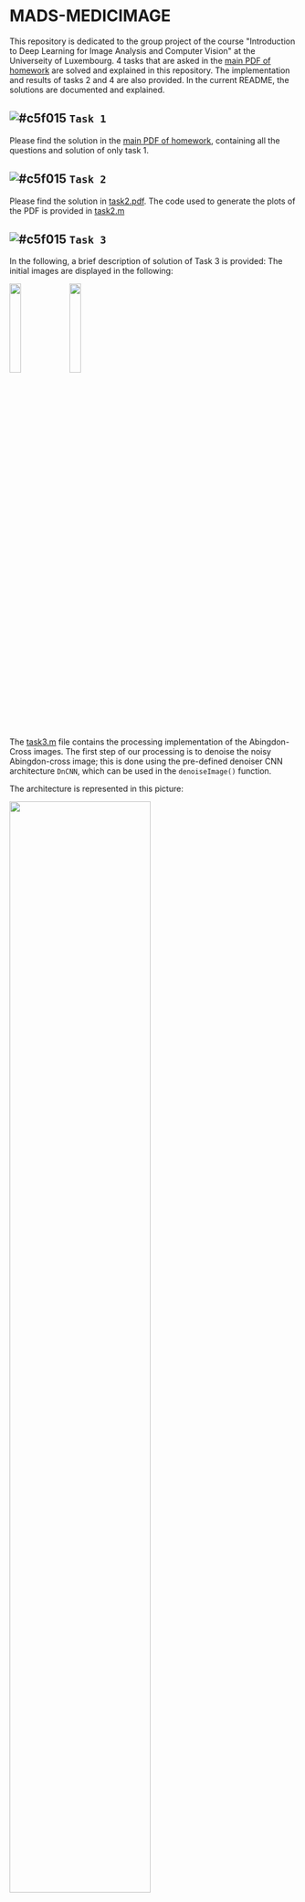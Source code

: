 # MADS-MEDICIMAGE
This repository is dedicated to the group project of the course "Introduction to Deep Learning for Image Analysis and Computer Vision" at the Universeity of Luxembourg. 4 tasks that are asked in the [main PDF of homework](https://github.com/berserkhmdvhb/MADS-MEDICIMAGE/blob/main/homework_file.pdf) are solved and explained in this repository. The implementation and results of tasks 2 and 4 are also provided. In the current README, the solutions are documented and explained.



![#c5f015](https://placehold.co/15x15/c5f015/c5f015.png) `Task 1`
---
Please find the solution in the [main PDF of homework](https://github.com/berserkhmdvhb/MADS-MEDICIMAGE/blob/main/homework_file.pdf), containing all the questions and solution of only task 1.

![#c5f015](https://placehold.co/15x15/c5f015/c5f015.png) `Task 2`
---
Please find the solution in [task2.pdf](https://github.com/berserkhmdvhb/MADS-MEDICIMAGE/blob/main/TASK2/task2.pdf). The code used to generate the plots of the PDF is provided in [task2.m](https://github.com/berserkhmdvhb/MADS-MEDICIMAGE/blob/main/TASK2/task2.m)


![#c5f015](https://placehold.co/15x15/c5f015/c5f015.png) `Task 3`
---
In the following, a brief description of solution of Task 3 is provided:
The initial images are displayed in the following:


<p float="left">
<img src="TASK3/initial/Abgcross-Original.png" align="center" style="width: 20%;"/>
<img src="TASK3/initial/abgcross_noise.png" align="center" style="width: 20%;"/>
</p>




The [task3.m](https://github.com/berserkhmdvhb/MADS-MEDICIMAGE/blob/main/TASK3/task3.m) file contains the processing implementation of the Abingdon-Cross images. The first step of our processing is to denoise the noisy Abingdon-cross image; this is done using the pre-defined denoiser CNN architecture `DnCNN`, which can be used in the `denoiseImage()` function.

The architecture is represented in this picture:

<img src="TASK3/architecture.jpg" align="center" style="width: 70%;"/>

In the following, the denoised version of images using the network are displayed:

<p float="left">
<img src="TASK3/denoised/denoised_abd_cross.jpg" align="center" style="width: 20%;"/>
<img src="TASK3/denoised/denoised_abd_cross_noisy.jpg" align="center" style="width: 20%;"/>
</p>

As one can see, the denoising was rather successful.

After the denoising, the binary segementation is carried out using the `imbinarize()`, which successfully segements the image into "background" and "cross".

The resulting segmented images can be seen here:

<p float="left">
<img src="TASK3/seg/seg_denoised_abd_cross.jpg" align="center" style="width: 20%;"/>
<img src="TASK3/seg/seg_denoised_abd_cross_noisy.jpg" align="center" style="width: 20%;"/>
</p>

The area and perimeters are computed using `bwarea()` and `regionprops()` repsectively, which returns a pixel count. The aforementioned quantities are presented in the following table:

| | Area | Perimeters | 
|:-------------:|:-------------:|:-------------:|
| Binary Image | 3.5442e+04 | 1.2507e+03
| Denoised Image | 1.3488e+03 | 3.5347e+04

Finally, the DICE score is used to check how "far apart" both segmentations are. This score returns a value of 0.9947.



![#c5f015](https://placehold.co/15x15/c5f015/c5f015.png) `Task 4`
---

# Installation of ANTs
## Installing Cmake
`Cmake` is a requirement for installing ANTs from source. Choose the [Cmake version](https://cmake.org/download/), and then use it in the `wget` command below

```bash
srun -p batch --time=24:00:0 -N 2 -c 12 --pty bash -i
wget https://github.com/Kitware/CMake/releases/download/v3.25.2/cmake-3.25.2.tar.gz
tar xzf cmake-3.25.2.tar.gz
cd cmake-3.25.2/
./configure --prefix=$HOME
gmake
gmake install
```


## Compile ANTs from source
Instructions of installing ANTs on HPC cluster, partly followed by [this link](https://brianavants.wordpress.com/2012/04/13/updated-ants-compile-instructions-april-12-2012/):

```bash
cd medicimage/
git clone https://github.com/ANTsX/ANTs
mkdir antsbin
cd antsbin
ccmake ../ANTs
```
Navigate into cmake and type `c` and then `g`  then exit back to the
terminal.

```bash
make -j 4
```

Navigate to the root folder contating `ANTs` and `antsbin` 

```bash
cp ANTs/Scripts/* antsbin/ANTS-build/Examples/
```

Now we need to set the bashrc paths accordingly:

```bash
nano ~/.bashrc
```

Add the following paths but adjust it to your own machine:


```bash
export ANTSPATH=/home/users/hvaheb/medicimg/antsbin/ANTS-build/Examples
export PATH=$PATH:$ANTSPATH
```


Do the same steps with `~/.bash_profile`.




**Side Note**: To copy output images from cluster to local machine, the following

```bash
scp -r iris-cluster:/home/users/hvaheb/medicimg/output/ /home/hamed/Documents/Projects/medical/dataset/output/
```



# Image Restoration
The outpus of this section and next section are all stored in this [Google Drive link](https://drive.google.com/drive/folders/1hvrKTuzw4cGJjQkEZDB3G4ZUHOr7O-Gt?usp=sharing).
Samples were chosen from the [BRATS dataset](https://www.med.upenn.edu/cbica/brats2020/data.html) to apply image registration using ANTs software.
A particular sample used is the `BRATS_003.nii.gz` file.

## Header 
The header of nifti files derived from BRATS were checked to have more sense of their format. Using the value of `sform_code` or `qform_code`, the coordinate system of the file is determined.
The values for these codes are defined as following:

| [qs](https://nifti.nimh.nih.gov/nifti-1/documentation/nifti1fields/nifti1fields_pages/qsform.html#refqs) form_code value:        |  (x,y,z) coordinate system refers to:           | 
|:-------------:|:-------------:|
| 0      | Arbitrary coordinates |
| 1      | Scanner-based anatomical coordinates |
| 2 | Coordinates aligned to another file's, or to anatomical "truth" |
| 3 | Coordinates aligned to Talairach-Tournoux Atlas; (0,0,0)=AC, etc. |
| 4 | MNI 152 normalized coordinates. |

The [reg.py](https://github.com/berserkhmdvhb/MADS-MEDICIMAGE/blob/main/TASK4/header/header.py) script is written to check for all `nii` files in a directory with name `imagesTr` and to append `TRUE` if the the qs-form had value 4, i.e., the image was registered with MNI template.
For all the images in BRATS dataset, the header's number was 4 i.e., they were scanner-based based coordinates.


## Mapping to Templates
In this sections, all `nii` files' visualizations are obtained from screenshots of the [ITK-SNAP](http://www.itksnap.org/pmwiki/pmwiki.php) software.

The initial sample image `BRATS_003.nii.gz` is visualized in the following:


<p float="left">
<img src="TASK4/output/BRETS/initial/snapshot0004.png" align="center" style="width: 30%;"/>
<img src="TASK4/output/BRETS/initial/snapshot0005.png" align="center" style="width: 30%;"/>
<img src="TASK4/output/BRETS/initial/snapshot0006.png" align="center" style="width: 30%;"/>
</p>

Evidenced by the figures, there is a bit of tilt in the horizontal direction, which is speculated to be attributed to the scanner-based (x,y,z) coordinate system, as investigated in [Header](#Header). To restore image to a proper alignment space, the [MNI](#MNI) template and [segmentation](#MNI) template are used.  The former is the standard template of MNI space, while the latter contains 3 big meta-brain structure, which is why it is called segmentation, as it contains the last segemented component of the former template.


### MNI

Provided in the cluster is the MNI space coordinated image `t1.nii`, whic is used to transform the original image `BRATS_003.nii` to `t1.nii`, which is also called the moving image.
The `antsRegistration` commaned was used to map the original image to the MNI space, as follows:

```
antsRegistrationSyNQuick.sh -d 3 -f /scratch/users/ahusch/MSDS_19/MNI_SPACE/t1.nii -m /scratch/users/ahusch/MSDS_19/DATASETS/BRATS_dataset/imagesTr/BRATS_003.nii.gz -o /home/users/hvaheb/medicimg/output/003/BRATS_003_mapped -j 12
```

In below the outputs are presented:



<p float="left">
<img src="TASK4/output/BRETS/warped-mni/snapshot0007.png" align="center" style="width: 30%;"/>
<img src="TASK4/output/BRETS/warped-mni/snapshot0008.png" align="center" style="width: 30%;"/>
<img src="TASK4/output/BRETS/warped-mni/snapshot0009.png" align="center" style="width: 30%;"/>
</p>


### MNI-Segmented
Provided in the cluster is the MNI space coordinated image `simple_segmentation.nii` but it is segmented to have only the inner structure, which is used to transform the original image `BRATS_003.nii` to `t1.nii`, which is also called the moving image.
<p float="left">
<img src="TASK4/output/BRETS/warped-mni-seg/snapshot.png" align="center" style="width: 30%;"/>
<img src="TASK4/output/BRETS/warped-mni-seg/snapshot2.png" align="center" style="width: 30%;"/>
<img src="TASK4/output/BRETS/warped-mni-seg/snapshot3.png" align="center" style="width: 30%;"/>
</p>


```
antsRegistrationSyNQuick.sh -d 3 -f /scratch/users/ahusch/MSDS_19/MNI_SPACE/simple_segmentation.nii  -m /scratch/users/ahusch/MSDS_19/DATASETS/BRATS_dataset/imagesTr/BRATS_003.nii.gz -o /home/users/hvaheb/medicimg/output/seg/003/BRATS_003_mapped_seg -j 12
```

# Image Segmentation
Using the nii filled registered (normalized) to MNI space in [Image Restoration](#Image-Restoration), this section is dedicated to segmenting tumor from other regions of brain.

The following syntax was attempted using [Atropos](https://manpages.debian.org/experimental/ants/Atropos.1.en.html), a segemntation tool from Ants:

```
Atropos -d 3 -a /home/hamed/Documents/Projects/medical/dataset/imagesTr/BRATS_003.nii -c 5 -i 'KMeans[5]' -o BRATS_003_seg

Atropos -d 3 -a /home/users/hvaheb/medicimg/output/seg/BRATS_003_mapped_segWarped.nii.gz -c 5 -m 'MLP-EM' -i 100 -k 'KMeans' -o /home/users/hvaheb/medicimg/output/segment/BRATS_003_segmented
```

There was not output, hence I proceeded with Python.
Please find the [Python notebook for segmentation](https://colab.research.google.com/drive/1NDcPMk2WL8Rw3PYMl8VBdXeWPj4Mivqy?usp=sharing).


## Visualization

In below the normalized nitfi image of `BRATS_003` as well as its label (the tumor provided in the directory segmentation) are visualized.

### BRATS_003 Normalized
![BRATS_003](https://github.com/berserkhmdvhb/MADS-MEDICIMAGE/blob/main/TASK4/gif/BRATS_003_mapped.gif)

### BRATS_003 Label
![BRATS_003_LABEL](https://github.com/berserkhmdvhb/MADS-MEDICIMAGE/blob/main/TASK4/gif/BRATS_003_label.gif)
## Implementation

### Simple Effects

Using [Nilearn](https://nilearn.github.io/stable/index.html), the following segmentation plots are derived from the nii files of `BRATS_003`

<img src="TASK4/output/BRETS/segment/effects.png" align="center" style="width: 70%;"/>

Due to time limit, only one sample, which is `BRATS_003` is considered for training set, and sample `BRATS_200` is considered for test set.



## Statistics
The idea to quantify where tumors are more likely to be found could be handeled in the following manner:

Firstly, segment the images that are available into "Tumor" and "Non-Tumor" areas, using a binary segmentation.

After binary segmentation, one could transform them into grayscale images, with black being 0 and the former 1 (white) taking the value 255. This would be done for all images in the dataset. Now in order to get a general picture on where one would predominantly find the tumors, one could create an average of the voxels. This only works because we find ourselves in the same, standardized MNI space.

If the images all now have the same format and the same size, we can average (pixel-by-pixel) over the whole dataset, and display the "average" image of the dataset. This means that regions were tumors were segmented in a dark color, the averaged pixel of those same regions would have a darker spot in the "averaged" image. This region, which looks like a gray cloud, would indicate where tumors could be found.

$I_avg = \sum_{k=1}^{m} \sum_{i,j=1}^{n} \frac{p(i,j)}{m}$, where $p \in \[0,255\]$.

If the distinction would not be visible enough, one could use a gamma-correction to compress the dynamic range, and render visible the "tumor area".

